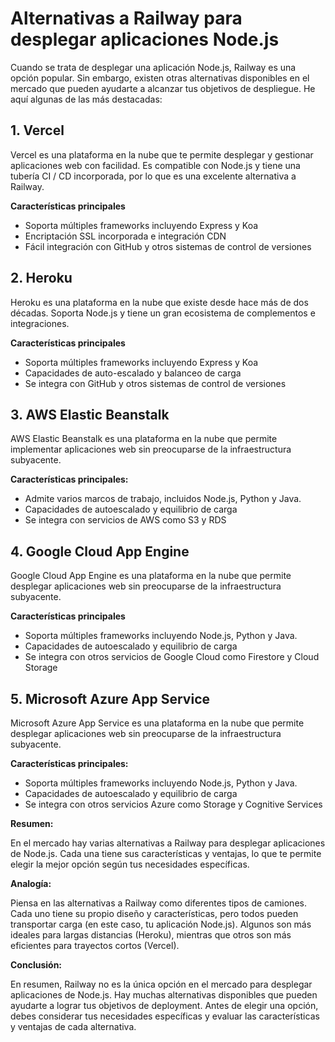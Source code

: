 # Alternativas a Railway para desplegar aplicaciones Node.js

Cuando se trata de desplegar una aplicación Node.js, Railway es una opción popular. Sin embargo, existen otras alternativas disponibles en el mercado que pueden ayudarte a alcanzar tus objetivos de despliegue. He aquí algunas de las más destacadas:

## 1. Vercel

Vercel es una plataforma en la nube que te permite desplegar y gestionar aplicaciones web con facilidad. Es compatible con Node.js y tiene una tubería CI / CD incorporada, por lo que es una excelente alternativa a Railway.

**Características principales**

* Soporta múltiples frameworks incluyendo Express y Koa
* Encriptación SSL incorporada e integración CDN
* Fácil integración con GitHub y otros sistemas de control de versiones

## 2. Heroku

Heroku es una plataforma en la nube que existe desde hace más de dos décadas. Soporta Node.js y tiene un gran ecosistema de complementos e integraciones.

**Características principales**

* Soporta múltiples frameworks incluyendo Express y Koa
* Capacidades de auto-escalado y balanceo de carga
* Se integra con GitHub y otros sistemas de control de versiones

## 3. AWS Elastic Beanstalk

AWS Elastic Beanstalk es una plataforma en la nube que permite implementar aplicaciones web sin preocuparse de la infraestructura subyacente.

**Características principales:**

* Admite varios marcos de trabajo, incluidos Node.js, Python y Java.
* Capacidades de autoescalado y equilibrio de carga
* Se integra con servicios de AWS como S3 y RDS

## 4. Google Cloud App Engine

Google Cloud App Engine es una plataforma en la nube que permite desplegar aplicaciones web sin preocuparse de la infraestructura subyacente.

**Características principales**

* Soporta múltiples frameworks incluyendo Node.js, Python y Java.
* Capacidades de autoescalado y equilibrio de carga
* Se integra con otros servicios de Google Cloud como Firestore y Cloud Storage

## 5. Microsoft Azure App Service

Microsoft Azure App Service es una plataforma en la nube que permite desplegar aplicaciones web sin preocuparse de la infraestructura subyacente.

**Características principales:**

* Soporta múltiples frameworks incluyendo Node.js, Python y Java.
* Capacidades de autoescalado y equilibrio de carga
* Se integra con otros servicios Azure como Storage y Cognitive Services

**Resumen:**

En el mercado hay varias alternativas a Railway para desplegar aplicaciones de Node.js. Cada una tiene sus características y ventajas, lo que te permite elegir la mejor opción según tus necesidades específicas.

**Analogía:**

Piensa en las alternativas a Railway como diferentes tipos de camiones. Cada uno tiene su propio diseño y características, pero todos pueden transportar carga (en este caso, tu aplicación Node.js). Algunos son más ideales para largas distancias (Heroku), mientras que otros son más eficientes para trayectos cortos (Vercel).

**Conclusión:**

En resumen, Railway no es la única opción en el mercado para desplegar aplicaciones de Node.js. Hay muchas alternativas disponibles que pueden ayudarte a lograr tus objetivos de deployment. Antes de elegir una opción, debes considerar tus necesidades específicas y evaluar las características y ventajas de cada
alternativa.
